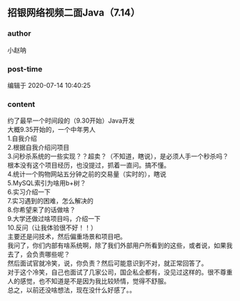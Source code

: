 ## 招银网络视频二面Java（7.14）
### author 
小赵呐
### post-time 

编辑于  2020-07-14 10:40:25
### content 
<div class="post-topic-des nc-post-content">
 <div>
  约了最早一个时间段的（9.30开始）Java开发
 </div>
 <div>
  大概9.35开始的，一个中年男人
 </div>
 <div>
  1.自我介绍
 </div>
 <div>
  2.根据自我介绍问项目
 </div>
 <div>
  3.问秒杀系统的一些实现？？超卖？（不知道，瞎说），是必须人手一个秒杀吗？根本没有这个项目经历，也没提过，抓着一直问。搞不懂。
 </div>
 <div>
  4.统计一个购物网站五分钟之前的交易量（实时的），瞎说
 </div>
 <div>
  5.MySQL索引为啥用b+树？
 </div>
 <div>
  6.实习介绍一下
 </div>
 <div>
  7.实习遇到的困难，怎么解决的
 </div>
 <div>
  8.你希望来了的话做啥？
 </div>
 <div>
  9.大学还做过啥项目吗，介绍一下
 </div>
 <div>
  10.反问（让我体验很不好！！）
 </div>
 <div>
  主要还是问技术，然后偏重场景和项目吧。
  <br/>
 </div>
 <div>
  我问了，你们内部有啥系统啊，除了我们外部用户所看到的这些，或者说，如果我去了，会负责哪些呢？
 </div>
 <div>
  然后面试官就冷笑，说，你负责？然后可能意识到不对，就正常回答了。
 </div>
 <div>
  对于这个冷笑，自己也面试了几家公司，国企私企都有，没见过这样的。很不尊重人的感觉，也不知道是不是因为我比较矫情，觉得不舒服。
 </div>
 <div>
  总之，以前还没啥想法，现在没什么好感了。。
  <br/>
 </div>
</div>
